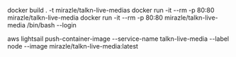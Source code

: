 docker build . -t mirazle/talkn-live-medias
docker run -it --rm -p 80:80 mirazle/talkn-live-media
docker run -it --rm -p 80:80 mirazle/talkn-live-media /bin/bash --login

aws lightsail push-container-image --service-name talkn-live-media --label node --image mirazle/talkn-live-media:latest
